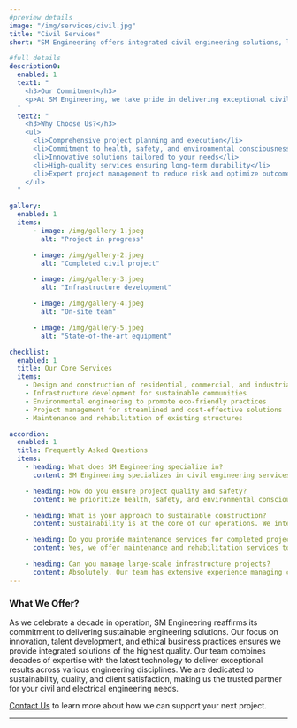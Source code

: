 ```yaml
---
#preview details
image: "/img/services/civil.jpg"
title: "Civil Services"
short: "SM Engineering offers integrated civil engineering solutions, leveraging the latest technology and innovation to deliver sustainable and high-quality results. From design and construction to infrastructure development and maintenance, we are dedicated to providing efficient, safe, and environmentally conscious services."

#full details
description0:
  enabled: 1
  text1: "
    <h3>Our Commitment</h3>
    <p>At SM Engineering, we take pride in delivering exceptional civil engineering solutions. Our approach combines technical excellence, innovation, and sustainability to ensure projects are completed to the highest standards. Whether it's design, construction, or maintenance, we aim to exceed client expectations with our expertise and dedication.</p>
  "
  text2: "
    <h3>Why Choose Us?</h3>
    <ul>
      <li>Comprehensive project planning and execution</li>
      <li>Commitment to health, safety, and environmental consciousness</li>
      <li>Innovative solutions tailored to your needs</li>
      <li>High-quality services ensuring long-term durability</li>
      <li>Expert project management to reduce risk and optimize outcomes</li>
    </ul>
  "

gallery: 
  enabled: 1
  items:
      - image: /img/gallery-1.jpeg
        alt: "Project in progress"

      - image: /img/gallery-2.jpeg
        alt: "Completed civil project"

      - image: /img/gallery-3.jpeg
        alt: "Infrastructure development"

      - image: /img/gallery-4.jpeg
        alt: "On-site team"

      - image: /img/gallery-5.jpeg
        alt: "State-of-the-art equipment"

checklist:
  enabled: 1
  title: Our Core Services
  items:
    - Design and construction of residential, commercial, and industrial facilities
    - Infrastructure development for sustainable communities
    - Environmental engineering to promote eco-friendly practices
    - Project management for streamlined and cost-effective solutions
    - Maintenance and rehabilitation of existing structures

accordion:
  enabled: 1
  title: Frequently Asked Questions
  items:
    - heading: What does SM Engineering specialize in?
      content: SM Engineering specializes in civil engineering services, including design, construction, infrastructure development, environmental engineering, and project management.

    - heading: How do you ensure project quality and safety?
      content: We prioritize health, safety, and environmental consciousness in every project. Our team adheres to strict quality standards and employs the latest technology to deliver durable and reliable results.

    - heading: What is your approach to sustainable construction?
      content: Sustainability is at the core of our operations. We integrate eco-friendly materials and innovative techniques to minimize environmental impact and promote long-term resilience in our projects.

    - heading: Do you provide maintenance services for completed projects?
      content: Yes, we offer maintenance and rehabilitation services to ensure the longevity and optimal performance of existing structures.

    - heading: Can you manage large-scale infrastructure projects?
      content: Absolutely. Our team has extensive experience managing complex infrastructure projects, ensuring timely delivery and adherence to budget constraints.
---
```


### What We Offer?

As we celebrate a decade in operation, SM Engineering reaffirms its commitment to delivering sustainable engineering solutions. Our focus on innovation, talent development, and ethical business practices ensures we provide integrated solutions of the highest quality. 
Our team combines decades of expertise with the latest technology to deliver exceptional results across various engineering disciplines. We are dedicated to sustainability, quality, and client satisfaction, making us the trusted partner for your civil and electrical engineering needs.

[Contact Us](mailto:infosmengco@gmail.com) to learn more about how we can support your next project.

---
